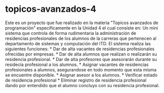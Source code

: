 # topicos-avanzados-4

Este es un proyecto que fue realizado en la materia "Topicos avanzados de programación" especificamente en la Unidad 4 el cual consiste en:
  Un mini sistema que controla de forma rudimentaria la administración de residencias profesionales de los alumnos de la carreras que pertenecen al departamento de sistemas y computación del ITD.
  El sistema realiza las siguientes funciones:
    * Dar de alta vacantes de residencias profesionales ofrecidas por empresas.
    * Dar de alta alumnos que realizan o realizarán su residencia profesional.
    * Dar de alta profesores que asesorarán durante su residecia profesional a los alumnos.
    * Asignar vacantes de residencias profesionales a alumnos, asegurandose en todo momento que esta misma se encuentre disponible.
    * Asignar asesor a los alumnos.
    * Verificar estado de residencia profesional
    * Eliminar registro de residencia profesional dando por entendido que el alumno concluyo con su residencia profesional.
